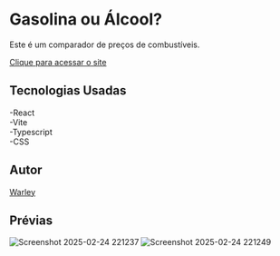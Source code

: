 # Gasolina ou Álcool?

Este é um comparador de preços de combustíveis.

<a href="https://fuel-ochre.vercel.app/">Clique para acessar o site</a> 

## Tecnologias Usadas

-React  
-Vite  
-Typescript  
-CSS

## Autor
<a href="">Warley</a>

## Prévias
![Screenshot 2025-02-24 221237](https://github.com/user-attachments/assets/cc95c189-03db-498e-9f85-8ea5ca91af31)
![Screenshot 2025-02-24 221249](https://github.com/user-attachments/assets/60473b78-a651-4c89-92f4-7cc333bb7aaa)
